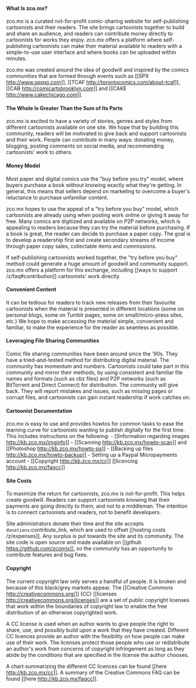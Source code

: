 #### What Is zco.mx?
zco.mx is a curated not-for-profit comic-sharing website for
self-publishing cartoonists and their readers. The site brings
cartoonists together to build and share an audience, and readers can
contribute money directly to cartoonists for works they enjoy. zco.mx
offers a platform where self-publishing cartoonists can make their
material available to readers with a simple-to-use user interface and
where books can be uploaded within minutes.

zco.mx was created around the idea of goodwill and inspired by the
comics communities that are formed through events such as
[[SPX http://www.spxpo.com]],
[[TCAF http://torontocomics.com/about-tcaf]],
[[CAB http://comicartsbrooklyn.com]] and
[[CAKE http://www.cakechicago.com]].


#### The Whole Is Greater Than the Sum of Its Parts
zco.mx is excited to have a variety of stories, genres and styles from
different cartoonists available on one site. We hope that by building
this community, readers will be motivated to give back and support
cartoonists and their work. People can contribute in many ways: donating
money, blogging, posting comments on social media, and recommending
cartoonists' work to others.


#### Money Model
Most paper and digital comics use the "buy before you try" model, where
buyers purchase a book without knowing exactly what they're getting. In
general, this means that sellers depend on marketing to overcome a
buyer's reluctance to purchase unfamiliar content.

zco.mx hopes to use the appeal of a "try before you buy" model, which
cartoonists are already using when posting work online or giving it away
for free. Many comics are digitized and available on P2P networks, which
is appealing to readers because they can try the material before
purchasing. If a book is great, the reader can decide to purchase a
paper copy. The goal is to develop a readership first and create
secondary streams of income through paper copy sales, collectable items
and commissions.

If self-publishing cartoonists worked together, the "try before you buy"
method could generate a huge amount of goodwill and community support.
zco.mx offers a platform for this exchange, including [[ways to support /z/faq#contribution]]
cartoonists' work directly.


#### Convenient Content
It can be tedious for readers to track new releases from their favourite
cartoonists when the material is presented in different locations (some
on personal blogs, some on Tumblr pages, some on small/micro-press
sites, etc.) We hope to make accessing the material simple, convenient
and familiar, to make the experience for the reader as seamless as
possible.


#### Leveraging File Sharing Communities
Comic file sharing communities have been around since the '90s. They
have a tried-and-tested method for distributing digital material. The
community has momentum and numbers. Cartoonists could take part in this
community and mirror their methods, by using consistent and familiar
file names and formats (such as cbz files) and P2P networks (such as
BitTorrent and Direct Connect) for distribution. The community will give
back. They will report mistakes and issues, such as missing pages or
corrupt files, and cartoonists can gain instant readership if work
catches on.


#### Cartoonist Documentation
zco.mx is easy to use and provides howtos for common tasks to ease the
learning curve for cartoonists wanting to publish digitally for the
first time. This includes instructions on the following:
    - [[Information regarding images http://kb.zco.mx/imginfo]]
    - [[Scanning http://kb.zco.mx/howto-scan]] and [[Photoshop http://kb.zco.mx/howto-ps]]
    - [[Backing up files http://kb.zco.mx/howto-backup]]
    - Setting up a Paypal Micropayments account
    - [[Copyright http://kb.zco.mx/cc]] [[licencing http://kb.zco.mx/faqcc]]


#### Site Costs
To maximize the return for cartoonists, zco.mx is not-for-profit. This
helps create goodwill. Readers can support cartoonists knowing that
their payments are going directly to them, and not to a middleman. The
intention is to connect cartoonists and readers, not to benefit
developers.

Site administrators donate their time and the site accepts
``donations``:contribute_link, which are used to offset [[hosting costs
/z/expenses]]. Any surplus is put towards the site and its community. The
site code is open source and made available on [[github
https://github.com/zcomix]], so the community has an opportunity to
contribute features and bug fixes.


#### Copyright
The current copyright law only serves a handful of people.  It is broken
and because of this black/grey markets appear.  The [[Creative Commons
http://creativecommons.org/]] (CC) [[licenses
http://creativecommons.org/licenses]] are a set of public copyright
licenses that work within the boundaries of copyright law to enable the
free distribution of an otherwise copyrighted work.

A CC license is used when an author wants to give people the right to
share, use, and possibly build upon a work that they have created.
Different CC licences provide an author with the flexibility on how
people can make use of their work.  The licenses protect those people
who use or redistribute an author's work from concerns of copyright
infringement as long as they abide by the conditions that are specified
in the license the author chooses.

A chart summarizing the different CC licences can be found [[here
http://kb.zco.mx/cc]].  A summary of the Creative Commons FAQ can be
found [[here http://kb.zco.mx/faqcc]].
